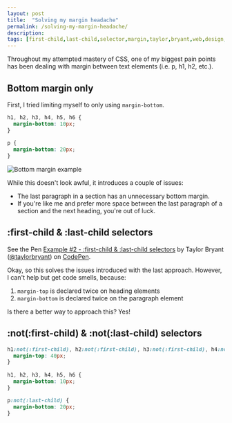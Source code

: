 ```yaml
---
layout: post
title:  "Solving my margin headache"
permalink: /solving-my-margin-headache/
description: 
tags: [first-child,last-child,selector,margin,taylor,bryant,web,design,memphis]
---
```


Throughout my attempted mastery of CSS, one of my biggest pain points has been dealing with margin between text elements (i.e. p, h1, h2, etc.).

## Bottom margin only
First, I tried limiting myself to only using `margin-bottom`.

```css
h1, h2, h3, h4, h5, h6 {
  margin-bottom: 10px;
}
  
p {
  margin-bottom: 20px;
}
```

![Bottom margin example](https://s3-us-west-2.amazonaws.com/s.cdpn.io/890531/Screen%20Shot%202018-01-06%20at%202.27.38%20PM.png)

While this doesn't look awful, it introduces a couple of issues:
* The last paragraph in a section has an unnecessary bottom margin.
* If you're like me and prefer more space between the last paragraph of a section and the next heading, you're out of luck.

## :first-child & :last-child selectors

<p data-height="400" data-theme-id="32204" data-slug-hash="YYEeMW" data-default-tab="css,result" data-user="taylorbryant" data-embed-version="2" data-pen-title="Example #2 - :first-child & :last-child selectors" class="codepen">See the Pen <a href="https://codepen.io/taylorbryant/pen/YYEeMW/">Example #2 - :first-child & :last-child selectors</a> by Taylor Bryant (<a href="https://codepen.io/taylorbryant">@taylorbryant</a>) on <a href="https://codepen.io">CodePen</a>.</p>
<script async src="https://production-assets.codepen.io/assets/embed/ei.js"></script>

Okay, so this solves the issues introduced with the last approach. However, I can't help but get code smells, because:
1. `margin-top` is declared twice on heading elements
2. `margin-bottom` is declared twice on the paragraph element

Is there a better way to approach this? Yes!

## :not(:first-child) & :not(:last-child) selectors
```css
h1:not(:first-child), h2:not(:first-child), h3:not(:first-child), h4:not(:first-child), h5:not(:first-child), h6:not(:first-child) {
  margin-top: 40px;
}
  
h1, h2, h3, h4, h5, h6 {
  margin-bottom: 10px;
}

p:not(:last-child) {
  margin-bottom: 20px;
}
```
